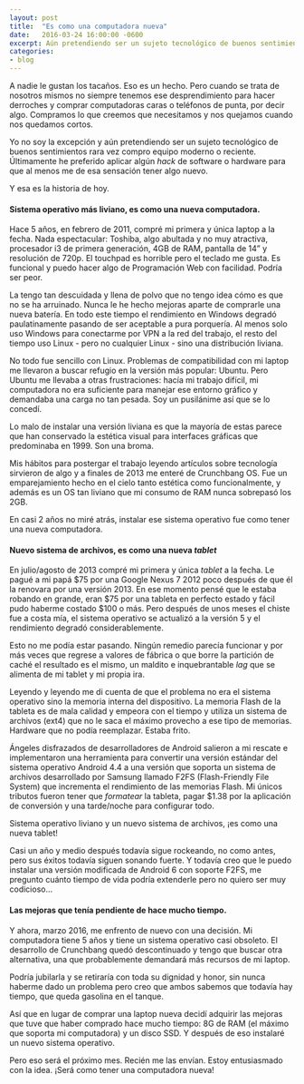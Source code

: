 ```yaml
---
layout: post
title:  "Es como una computadora nueva"
date:   2016-03-24 16:00:00 -0600
excerpt: Aún pretendiendo ser un sujeto tecnológico de buenos sentimientos rara vez compro equipo moderno o reciente. Últimamente he preferido aplicar algún hack de software o hardware para que al menos me de esa sensación tener algo nuevo.
categories:
- blog
---
```


A nadie le gustan los tacaños. Eso es un hecho. Pero cuando se trata de nosotros mismos no siempre tenemos ese desprendimiento para hacer derroches y comprar computadoras caras o teléfonos de punta, por decir algo. Compramos lo que creemos que necesitamos y nos quejamos cuando nos quedamos cortos.

Yo no soy la excepción y aún pretendiendo ser un sujeto tecnológico de buenos sentimientos rara vez compro equipo moderno o reciente. Últimamente he preferido aplicar algún *hack* de software o hardware para que al menos me de esa sensación tener algo nuevo.

Y esa es la historia de hoy.

#### Sistema operativo más liviano, es como una nueva computadora.

Hace 5 años, en febrero de 2011, compré mi primera y única laptop a la fecha. Nada espectacular: Toshiba, algo abultada y no muy atractiva, procesador i3 de primera generación, 4GB de RAM, pantalla de 14” y resolución de 720p. El touchpad es horrible pero el teclado me gusta. Es funcional y puedo hacer algo de Programación Web con facilidad. Podría ser peor.

La tengo tan descuidada y llena de polvo que no tengo idea cómo es que no se ha arruinado. Nunca le he hecho mejoras aparte de comprarle una nueva batería. En todo este tiempo el rendimiento en Windows degradó paulatinamente pasando de ser aceptable a pura porquería. Al menos solo uso Windows para conectarme por VPN a la red del trabajo, el resto del tiempo uso Linux - pero no cualquier Linux - sino una distribución liviana.

No todo fue sencillo con Linux. Problemas de compatibilidad con mi laptop me llevaron a buscar refugio en la versión más popular: Ubuntu. Pero Ubuntu me llevaba a otras frustraciones: hacía mi trabajo difícil, mi computadora no era suficiente para manejar ese entorno gráfico y demandaba una carga no tan pesada. Soy un pusilánime así que se lo concedí.

Lo malo de instalar una versión liviana es que la mayoría de estas parece que han conservado la estética visual para interfaces gráficas que predominaba en 1999. Son una broma.

Mis hábitos para postergar el trabajo leyendo artículos sobre tecnología sirvieron de algo y a finales de 2013 me enteré de Crunchbang OS. Fue un emparejamiento hecho en el cielo tanto estética como funcionalmente, y además es un OS tan liviano que mi consumo de RAM nunca sobrepasó los 2GB. 

En casi 2 años no miré atrás, instalar ese sistema operativo fue como tener una nueva computadora.


#### Nuevo sistema de archivos, es como una nueva *tablet*

En julio/agosto de 2013 compré mi primera y única *tablet* a la fecha. Le pagué a mi papá $75 por una Google Nexus 7 2012 poco después de que él la renovara por una versión 2013. En ese momento pensé que le estaba robando en grande, eran $75 por una tableta en perfecto estado y fácil pudo haberme costado $100 o más. Pero después de unos meses el chiste fue a costa mía, el sistema operativo se actualizó a la versión 5 y el rendimiento degradó considerablemente.

Esto no me podía estar pasando. Ningún remedio parecía funcionar y por más veces que regrese a valores de fábrica o que borre la partición de caché el resultado es el mismo, un maldito e inquebrantable *lag* que se alimenta de mi tablet y mi propia ira.

Leyendo y leyendo me di cuenta de que el problema no era el sistema operativo sino la memoria interna del dispositivo. La memoria Flash de la tableta es de mala calidad y empeora con el tiempo y utiliza un sistema de archivos (ext4) que no le saca el máximo provecho a ese tipo de memorias. Hardware que no podía reemplazar. Estaba frito.

Ángeles disfrazados de desarrolladores de Android salieron a mi rescate e implementaron una herramienta para convertir una versión estándar del sistema operativo Android 4.4 a una versión que soporta un sistema de archivos desarrollado por Samsung llamado F2FS (Flash-Friendly File System) que incrementa el rendimiento de las memorias Flash. Mi únicos tributos fueron tener que *formatear* la tableta, pagar $1.38 por la aplicación de conversión y una tarde/noche para configurar todo.

Sistema operativo liviano y un nuevo sistema de archivos, ¡es como una nueva tablet!

Casi un año y medio después todavía sigue rockeando, no como antes, pero sus éxitos todavía siguen sonando fuerte. Y todavía creo que le puedo instalar una versión modificada de Android 6 con soporte F2FS, me pregunto cuánto tiempo de vida podría extenderle pero no quiero ser muy codicioso...

#### Las mejoras que tenía pendiente de hace mucho tiempo.

Y ahora, marzo 2016, me enfrento de nuevo con una decisión. Mi computadora tiene 5 años y tiene un sistema operativo casi obsoleto. El desarrollo de Crunchbang quedó descontinuado y tengo que buscar otra alternativa, una que probablemente demandará más recursos de mi laptop.

Podría jubilarla y se retiraría con toda su dignidad y honor, sin nunca haberme dado un problema pero creo que ambos sabemos que todavía hay tiempo, que queda gasolina en el tanque.

Así que en lugar de comprar una laptop nueva decidí adquirir las mejoras que tuve que haber comprado hace mucho tiempo: 8G de RAM (el máximo que soporta mi computadora) y un disco SSD. Y después de eso instalaré un nuevo sistema operativo.

Pero eso será el próximo mes. Recién me las envían. Estoy entusiasmado con la idea. ¡Será como tener una computadora nueva!